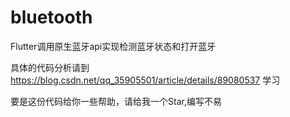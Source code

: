 # bluetooth

Flutter调用原生蓝牙api实现检测蓝牙状态和打开蓝牙


具体的代码分析请到  https://blog.csdn.net/qq_35905501/article/details/89080537 学习


要是这份代码给你一些帮助，请给我一个Star,编写不易
